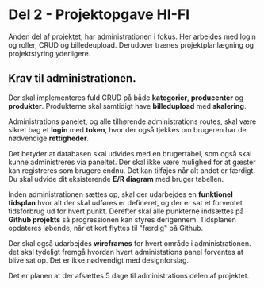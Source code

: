 # Del 2 - Projektopgave HI-FI

Anden del af projektet, har administrationen i fokus. Her arbejdes med login og roller, CRUD og billedeupload. Derudover trænes projektplanlægning og projektstyring yderligere.

## Krav til administrationen.

Der skal implementeres fuld CRUD på både **kategorier**, **producenter** og **produkter**. Produkterne skal samtidigt have **billedupload** med **skalering**.

Administrations panelet, og alle tilhørende administrations routes, skal være sikret bag et **login** med **token**, hvor der også tjekkes om brugeren har de nødvendige **rettigheder**.

Det betyder at databasen skal udvides med en brugertabel, som også skal kunne administreres via paneltet. Der skal ikke være mulighed for at gæster kan registreres som brugere endnu. Det kan tilføjes når alt andet er færdigt.
Du skal udvide dit eksisterende **E/R diagram** med bruger tabellen.

Inden administrationen sættes op, skal der udarbejdes en **funktionel tidsplan** hvor alt der skal udføres er defineret, og der er sat et forventet tidsforbrug ud for hvert punkt.
Derefter skal alle punkterne indsættes på **Github projekts** så progressionen kan styres derigennem. Tidsplanen opdateres løbende, når et kort flyttes til "færdig" på Github.

Der skal også udarbejdes **wireframes** for hvert område i administrationen. det skal tydeligt fremgå hvordan hvert administations panel forventes at blive sat op.
Det er ikke nødvendigt med designforslag.

Det er planen at der afsættes 5 dage til administrations delen af projektet.



